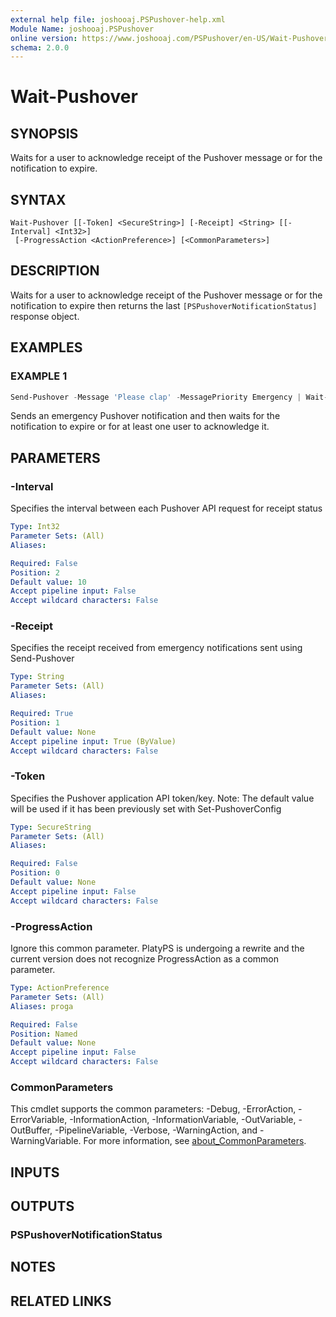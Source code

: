 ```yaml
---
external help file: joshooaj.PSPushover-help.xml
Module Name: joshooaj.PSPushover
online version: https://www.joshooaj.com/PSPushover/en-US/Wait-Pushover/
schema: 2.0.0
---
```


# Wait-Pushover

## SYNOPSIS

Waits for a user to acknowledge receipt of the Pushover message or for the notification to expire.

## SYNTAX

```
Wait-Pushover [[-Token] <SecureString>] [-Receipt] <String> [[-Interval] <Int32>]
 [-ProgressAction <ActionPreference>] [<CommonParameters>]
```

## DESCRIPTION

Waits for a user to acknowledge receipt of the Pushover message or for the notification to expire
then returns the last `[PSPushoverNotificationStatus]` response object.

## EXAMPLES

### EXAMPLE 1

```powershell
Send-Pushover -Message 'Please clap' -MessagePriority Emergency | Wait-Pushover
```

Sends an emergency Pushover notification and then waits for the notification to expire or for at least one user to acknowledge it.

## PARAMETERS

### -Interval

Specifies the interval between each Pushover API request for receipt status

```yaml
Type: Int32
Parameter Sets: (All)
Aliases:

Required: False
Position: 2
Default value: 10
Accept pipeline input: False
Accept wildcard characters: False
```

### -Receipt

Specifies the receipt received from emergency notifications sent using Send-Pushover

```yaml
Type: String
Parameter Sets: (All)
Aliases:

Required: True
Position: 1
Default value: None
Accept pipeline input: True (ByValue)
Accept wildcard characters: False
```

### -Token

Specifies the Pushover application API token/key.
Note: The default value will be used if it has been previously set with Set-PushoverConfig

```yaml
Type: SecureString
Parameter Sets: (All)
Aliases:

Required: False
Position: 0
Default value: None
Accept pipeline input: False
Accept wildcard characters: False
```

### -ProgressAction

Ignore this common parameter. PlatyPS is undergoing a rewrite and the current version does not recognize ProgressAction as a common parameter.

```yaml
Type: ActionPreference
Parameter Sets: (All)
Aliases: proga

Required: False
Position: Named
Default value: None
Accept pipeline input: False
Accept wildcard characters: False
```

### CommonParameters
This cmdlet supports the common parameters: -Debug, -ErrorAction, -ErrorVariable, -InformationAction, -InformationVariable, -OutVariable, -OutBuffer, -PipelineVariable, -Verbose, -WarningAction, and -WarningVariable. For more information, see [about_CommonParameters](http://go.microsoft.com/fwlink/?LinkID=113216).

## INPUTS

## OUTPUTS

### PSPushoverNotificationStatus

## NOTES

## RELATED LINKS
